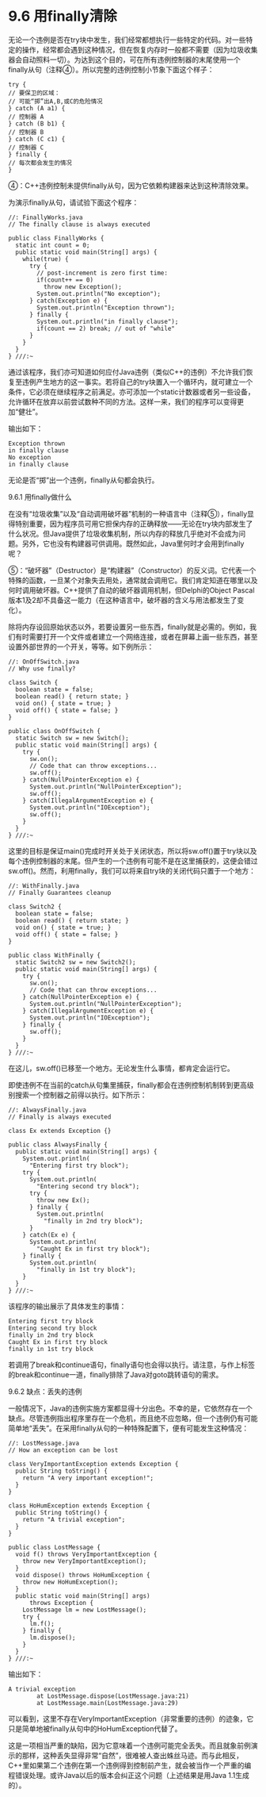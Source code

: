 # 9.6 用finally清除

无论一个违例是否在try块中发生，我们经常都想执行一些特定的代码。对一些特定的操作，经常都会遇到这种情况，但在恢复内存时一般都不需要（因为垃圾收集器会自动照料一切）。为达到这个目的，可在所有违例控制器的末尾使用一个finally从句（注释④）。所以完整的违例控制小节象下面这个样子：

```
try {
// 要保卫的区域：
// 可能“掷”出A,B,或C的危险情况
} catch (A a1) {
// 控制器 A
} catch (B b1) {
// 控制器 B
} catch (C c1) {
// 控制器 C
} finally {
// 每次都会发生的情况
}
```

④：C++违例控制未提供finally从句，因为它依赖构建器来达到这种清除效果。

为演示finally从句，请试验下面这个程序：

```
//: FinallyWorks.java
// The finally clause is always executed

public class FinallyWorks {
  static int count = 0;
  public static void main(String[] args) {
    while(true) {
      try {
        // post-increment is zero first time:
        if(count++ == 0)
          throw new Exception();
        System.out.println("No exception");
      } catch(Exception e) {
        System.out.println("Exception thrown");
      } finally {
        System.out.println("in finally clause");
        if(count == 2) break; // out of "while"
      }
    }
  }
} ///:~
```

通过该程序，我们亦可知道如何应付Java违例（类似C++的违例）不允许我们恢复至违例产生地方的这一事实。若将自己的try块置入一个循环内，就可建立一个条件，它必须在继续程序之前满足。亦可添加一个static计数器或者另一些设备，允许循环在放弃以前尝试数种不同的方法。这样一来，我们的程序可以变得更加“健壮”。

输出如下：

```
Exception thrown
in finally clause
No exception
in finally clause
```

无论是否“掷”出一个违例，finally从句都会执行。

9.6.1 用finally做什么

在没有“垃圾收集”以及“自动调用破坏器”机制的一种语言中（注释⑤），finally显得特别重要，因为程序员可用它担保内存的正确释放——无论在try块内部发生了什么状况。但Java提供了垃圾收集机制，所以内存的释放几乎绝对不会成为问题。另外，它也没有构建器可供调用。既然如此，Java里何时才会用到finally呢？

⑤：“破坏器”（Destructor）是“构建器”（Constructor）的反义词。它代表一个特殊的函数，一旦某个对象失去用处，通常就会调用它。我们肯定知道在哪里以及何时调用破坏器。C++提供了自动的破坏器调用机制，但Delphi的Object Pascal版本1及2却不具备这一能力（在这种语言中，破坏器的含义与用法都发生了变化）。

除将内存设回原始状态以外，若要设置另一些东西，finally就是必需的。例如，我们有时需要打开一个文件或者建立一个网络连接，或者在屏幕上画一些东西，甚至设置外部世界的一个开关，等等。如下例所示：

```
//: OnOffSwitch.java
// Why use finally?

class Switch {
  boolean state = false;
  boolean read() { return state; }
  void on() { state = true; }
  void off() { state = false; }
}

public class OnOffSwitch {
  static Switch sw = new Switch();
  public static void main(String[] args) {
    try {
      sw.on();
      // Code that can throw exceptions...
      sw.off();
    } catch(NullPointerException e) {
      System.out.println("NullPointerException");
      sw.off();
    } catch(IllegalArgumentException e) {
      System.out.println("IOException");
      sw.off();
    }
  }
} ///:~
```

这里的目标是保证main()完成时开关处于关闭状态，所以将sw.off()置于try块以及每个违例控制器的末尾。但产生的一个违例有可能不是在这里捕获的，这便会错过sw.off()。然而，利用finally，我们可以将来自try块的关闭代码只置于一个地方：

```
//: WithFinally.java
// Finally Guarantees cleanup

class Switch2 {
  boolean state = false;
  boolean read() { return state; }
  void on() { state = true; }
  void off() { state = false; }
}

public class WithFinally {
  static Switch2 sw = new Switch2();
  public static void main(String[] args) {
    try {
      sw.on();
      // Code that can throw exceptions...
    } catch(NullPointerException e) {
      System.out.println("NullPointerException");
    } catch(IllegalArgumentException e) {
      System.out.println("IOException");
    } finally {
      sw.off();
    }
  }
} ///:~
```

在这儿，sw.off()已移至一个地方。无论发生什么事情，都肯定会运行它。

即使违例不在当前的catch从句集里捕获，finally都会在违例控制机制转到更高级别搜索一个控制器之前得以执行。如下所示：

```
//: AlwaysFinally.java
// Finally is always executed

class Ex extends Exception {}

public class AlwaysFinally {
  public static void main(String[] args) {
    System.out.println(
      "Entering first try block");
    try {
      System.out.println(
        "Entering second try block");
      try {
        throw new Ex();
      } finally {
        System.out.println(
          "finally in 2nd try block");
      }
    } catch(Ex e) {
      System.out.println(
        "Caught Ex in first try block");
    } finally {
      System.out.println(
        "finally in 1st try block");
    }
  }
} ///:~
```

该程序的输出展示了具体发生的事情：

```
Entering first try block
Entering second try block
finally in 2nd try block
Caught Ex in first try block
finally in 1st try block
```

若调用了break和continue语句，finally语句也会得以执行。请注意，与作上标签的break和continue一道，finally排除了Java对goto跳转语句的需求。

9.6.2 缺点：丢失的违例

一般情况下，Java的违例实施方案都显得十分出色。不幸的是，它依然存在一个缺点。尽管违例指出程序里存在一个危机，而且绝不应忽略，但一个违例仍有可能简单地“丢失”。在采用finally从句的一种特殊配置下，便有可能发生这种情况：

```
//: LostMessage.java
// How an exception can be lost

class VeryImportantException extends Exception {
  public String toString() {
    return "A very important exception!";
  }
}

class HoHumException extends Exception {
  public String toString() {
    return "A trivial exception";
  }
}

public class LostMessage {
  void f() throws VeryImportantException {
    throw new VeryImportantException();
  }
  void dispose() throws HoHumException {
    throw new HoHumException();
  }
  public static void main(String[] args) 
      throws Exception {
    LostMessage lm = new LostMessage();
    try {
      lm.f();
    } finally {
      lm.dispose();
    }
  }
} ///:~
```

输出如下：

```
A trivial exception
        at LostMessage.dispose(LostMessage.java:21)
        at LostMessage.main(LostMessage.java:29)
```

可以看到，这里不存在VeryImportantException（非常重要的违例）的迹象，它只是简单地被finally从句中的HoHumException代替了。

这是一项相当严重的缺陷，因为它意味着一个违例可能完全丢失。而且就象前例演示的那样，这种丢失显得非常“自然”，很难被人查出蛛丝马迹。而与此相反，C++里如果第二个违例在第一个违例得到控制前产生，就会被当作一个严重的编程错误处理。或许Java以后的版本会纠正这个问题（上述结果是用Java 1.1生成的）。
